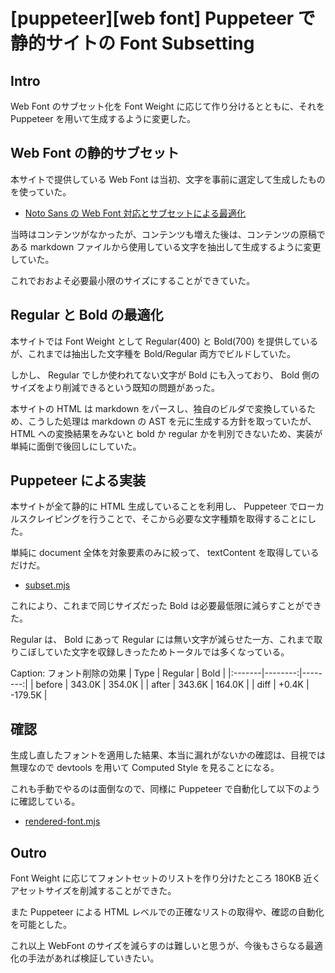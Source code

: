 # [puppeteer][web font] Puppeteer で静的サイトの Font Subsetting

## Intro

Web Font のサブセット化を Font Weight に応じて作り分けるとともに、それを Puppeteer を用いて生成するように変更した。


## Web Font の静的サブセット

本サイトで提供している Web Font は当初、文字を事前に選定して生成したものを使っていた。

- [Noto Sans の Web Font 対応とサブセットによる最適化](https://blog.jxck.io/entries/2016-03-14/web-font-noto-sans.html)

当時はコンテンツがなかったが、コンテンツも増えた後は、コンテンツの原稿である markdown ファイルから使用している文字を抽出して生成するように変更していた。

これでおおよそ必要最小限のサイズにすることができていた。


## Regular と Bold の最適化

本サイトでは Font Weight として Regular(400) と Bold(700) を提供しているが、これまでは抽出した文字種を Bold/Regular 両方でビルドしていた。

しかし、 Regular でしか使われてない文字が Bold にも入っており、 Bold 側のサイズをより削減できるという既知の問題があった。

本サイトの HTML は markdown をパースし、独自のビルダで変換しているため、こうした処理は markdown の AST を元に生成する方針を取っていたが、 HTML への変換結果をみないと bold か regular かを判別できないため、実装が単純に面倒で後回しにしていた。


## Puppeteer による実装

本サイトが全て静的に HTML 生成していることを利用し、 Puppeteer でローカルスクレイピングを行うことで、そこから必要な文字種類を取得することにした。

単純に document 全体を対象要素のみに絞って、 textContent を取得しているだけだ。

- [subset.mjs](https://github.com/Jxck/jxck.io/blob/master/www.jxck.io/assets/font/subset.mjs)

これにより、これまで同じサイズだった Bold は必要最低限に減らすことができた。

Regular は、 Bold にあって Regular には無い文字が減らせた一方、これまで取りこぼしていた文字を収録しきったためトータルでは多くなっている。

Caption: フォント削除の効果
| Type   | Regular | Bold    |
|:-------|--------:|--------:|
| before |  343.0K |  354.0K |
| after  |  343.6K |  164.0K |
| diff   |   +0.4K | -179.5K |


## 確認

生成し直したフォントを適用した結果、本当に漏れがないかの確認は、目視では無理なので devtools を用いて Computed Style を見ることになる。

これも手動でやるのは面倒なので、同様に Puppeteer で自動化して以下のように確認している。

- [rendered-font.mjs](https://github.com/Jxck/jxck.io/blob/master/www.jxck.io/assets/font/rendered-font.mjs)


## Outro

Font Weight に応じてフォントセットのリストを作り分けたところ 180KB 近くアセットサイズを削減することができた。

また Puppeteer による HTML レベルでの正確なリストの取得や、確認の自動化を可能とした。

これ以上 WebFont のサイズを減らすのは難しいと思うが、今後もさらなる最適化の手法があれば検証していきたい。
